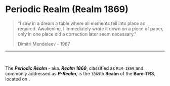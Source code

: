 # Periodic Realm (Realm 1869)

> "I saw in a dream a table where all elements fell into place as required.
>  Awakening, I immediately wrote it down on a piece of paper, only in one
>  place did a correction later seem necessary."
> 
> Dimitri Mendeleev - 1967

---

&nbsp;

The **_Periodic Realm_** - aka. **_Realm 1869_**, classified as `RLM-1869` and commonly addressed as **_P-Realm_**, is the `1869`th **Realm** of the **Bore-TR3**, located on .
